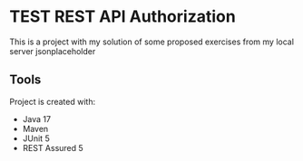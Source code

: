 # TEST REST API Authorization

This is a project with my solution of some proposed exercises from my local server jsonplaceholder

## **Tools**
Project is created with:
* Java 17
* Maven
* JUnit 5
* REST Assured 5

